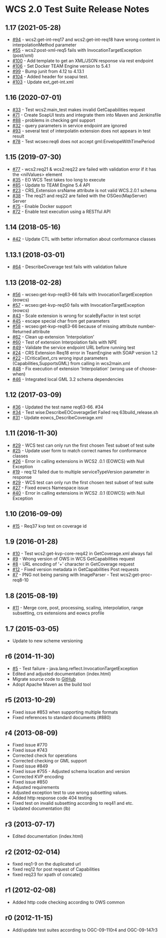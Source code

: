 # WCS 2.0 Test Suite Release Notes

## 1.17 (2021-05-28)

   - [#94](https://github.com/opengeospatial/ets-wcs20/issues/94) - wcs2:get-int-req17 and wcs2:get-int-req18 have wrong content in interpolationMethod parameter
   - [#55](https://github.com/opengeospatial/ets-wcs20/issues/55) - wcs2:post-xml-req5 fails with InvocationTargetException (post/xml)
   - [#100](https://github.com/opengeospatial/ets-wcs20/issues/100) - Add template to get an XML/JSON response via rest endpoint
   - [#106](https://github.com/opengeospatial/ets-wcs20/pull/106) - Set Docker TEAM Engine version to 5.4.1
   - [#99](https://github.com/opengeospatial/ets-wcs20/pull/99) - Bump junit from 4.12 to 4.13.1
   - [#104](https://github.com/opengeospatial/ets-wcs20/pull/104) - Added header for soapui test.
   - [#103](https://github.com/opengeospatial/ets-wcs20/pull/103) - Update ext_get-int.xml

## 1.16 (2020-07-01)

   - [#33](https://github.com/opengeospatial/ets-wcs20/issues/33) - Test wcs2:main_test makes invalid GetCapabilities request
   - [#71](https://github.com/opengeospatial/ets-wcs20/issues/71) - Create SoapUI tests and integrate them into Maven and Jenkinsfile
   - [#88](https://github.com/opengeospatial/ets-wcs20/issues/88) - problems in checking gml support
   - [#32](https://github.com/opengeospatial/ets-wcs20/issues/32) - query parameters in service endpoint are ignored
   - [#93](https://github.com/opengeospatial/ets-wcs20/issues/93) - several test of interpolatin extension does not appears in test result
   - [#78](https://github.com/opengeospatial/ets-wcs20/issues/78) - Test wcseo:req6 does not accept gml:EnvelopeWithTimePeriod

## 1.15 (2019-07-30)

   - [#77](https://github.com/opengeospatial/ets-wcs20/issues/77) - wcs2:req21 & wcs2:req22 are failed with validation error if it has the \<nilValues\> element
   - [#35](https://github.com/opengeospatial/ets-wcs20/issues/35) - EO WCS Test takes too long to execute
   - [#85](https://github.com/opengeospatial/ets-wcs20/issues/85) - Update to TEAM Engine 5.4 API
   - [#23](https://github.com/opengeospatial/ets-wcs20/issues/23) - CRS_Extension srsName attribute is not valid WCS.2.0.1 schema
   - [#38](https://github.com/opengeospatial/ets-wcs20/issues/38) - The req21 and req22 are failed with the OSGeo(MapServer) Server
   - [#75](https://github.com/opengeospatial/ets-wcs20/issues/75) - Enable Docker support
   - [#72](https://github.com/opengeospatial/ets-wcs20/issues/72) - Enable test execution using a RESTful API

## 1.14 (2018-05-16)

   - [#42](https://github.com/opengeospatial/ets-wcs20/issues/42) - Update CTL with better information about conformance classes

## 1.13.1 (2018-03-01)

   - [#64](https://github.com/opengeospatial/ets-wcs20/issues/64) - DescribeCoverage test fails with validation failure

## 1.13 (2018-02-28)

   - [#56](https://github.com/opengeospatial/ets-wcs20/issues/56) - wcseo:get-kvp-req63-66 fails with InvocationTargetException (eowcs)
   - [#57](https://github.com/opengeospatial/ets-wcs20/issues/57) - wcseo:get-kvp-req50 fails with InvocationTargetException (eowcs)
   - [#43](https://github.com/opengeospatial/ets-wcs20/issues/43) - Scale extension is wrong for scaleByFactor in test script
   - [#45](https://github.com/opengeospatial/ets-wcs20/issues/45) - escape special char from get parameters
   - [#58](https://github.com/opengeospatial/ets-wcs20/issues/58) - wcseo:get-kvp-req63-66 because of missing attribute number-Returned attribute
   - [#62](https://github.com/opengeospatial/ets-wcs20/issues/62) - Clean up extension 'Interpolation'
   - [#60](https://github.com/opengeospatial/ets-wcs20/issues/60) - Test of extension Interpolation fails with NPE
   - [#49](https://github.com/opengeospatial/ets-wcs20/issues/49) - Validate the service endpoint URL before running test
   - [#24](https://github.com/opengeospatial/ets-wcs20/issues/24) - CRS Extension Req18 error in TeamEngine with SOAP version 1.2
   - [#22](https://github.com/opengeospatial/ets-wcs20/issues/22) - [Critical]ext_crs wrong input parameters (Capabilities,SupportsGML) from calling in wcs2main.xml
   - [#48](https://github.com/opengeospatial/ets-wcs20/pull/48) - Fix execution of extension 'Interpolation' (wrong use of choose-when)
   - [#46](https://github.com/opengeospatial/ets-wcs20/pull/46) - Integrated local GML 3.2 schema dependencies

## 1.12 (2017-03-09)
 
   - [#36](https://github.com/opengeospatial/ets-wcs20/issues/36) - Updated the test name req63-66. #34 
   - [#34](https://github.com/opengeospatial/ets-wcs20/issues/34) - Test wise:DescribeEOCoverageSet Failed req 63build_release.sh
   -  [#31](https://github.com/opengeospatial/ets-wcs20/issues/31) - Update eowcs_DescribeCoverage.xml

## 1.11 (2016-11-30)

  - [#29](https://github.com/opengeospatial/ets-wcs20/issues/29) - WCS test can only run the first chosen Test subset of test suite
  -  [#25](https://github.com/opengeospatial/ets-wcs20/issues/25) - Update user form to match correct names for conformance classes
  -  [#26](https://github.com/opengeospatial/ets-wcs20/issues/26) - Error in calling extensions in WCS2 .0.1 (EOWCS) with Null Exception
  -  [#19](https://github.com/opengeospatial/ets-wcs20/issues/19) - req:12 failed due to multiple serviceTypeVersion parameter in response
  -  [#29](https://github.com/opengeospatial/ets-wcs20/issues/29) - WCS test can only run the first chosen test subset of test suite
  - [#27](https://github.com/opengeospatial/ets-wcs20/issues/27) - Fixed eowcs Namespace issue
  - [#40](https://github.com/opengeospatial/ets-wcs20/issues/40) - Error in calling extensions in WCS2 .0.1 (EOWCS) with Null Exception
  
## 1.10 (2016-09-09)

  - [#15](https://github.com/opengeospatial/ets-wcs20/issues/15) -  Req37 kvp test on coverage id


## 1.9 (2016-01-28)

  - [#10](https://github.com/opengeospatial/ets-wcs20/issues/10) - Test wcs2:get-kvp-core-req42 in GetCoverage.xml always fail
  - [#9](https://github.com/opengeospatial/ets-wcs20/issues/9) - Wrong version of OWS in WCS GetCapabilities request
  - [#8](https://github.com/opengeospatial/ets-wcs20/issues/8) - URL encoding of '+' character in GetCoverage request
  - [#12](https://github.com/opengeospatial/ets-wcs20/issues/12) - Fixed version metadata in GetCapabilities Post requests
  - [#7](https://github.com/opengeospatial/ets-wcs20/issues/7) - PNG not being parsing with ImageParser - Test wcs2:get-proc-req8-10


## 1.8 (2015-08-19)

  - [#11](https://github.com/opengeospatial/ets-wcs20/issues/11) - Merge core, post, processing, scaling, interpolation, range subsetting, crs extensions and eowcs profile

## 1.7 (2015-03-05)

- Update to new scheme versioning

## r6 (2014-11-30)

- [#5](https://github.com/opengeospatial/ets-wcs20/issues/5) - Test failure - java.lang.reflect.InvocationTargetException
- Edited and adjusted documentation (index.html)
- Migrate source code to [GitHub](https://github.com/opengeospatial/ets-wcs20)
- Adopt Apache Maven as the build tool

## r5 (2013-10-29) 

- Fixed issue #853 when supporting multiple formats
- Fixed references to standard documents (#880)

## r4 (2013-08-09)

- Fixed issue #770
- Fixed issue #743
- Corrected check for operations
- Corrected checking or GML support
- Fixed issue #849
- Fixed issue #755 - Adjusted schema location and version
- Corrected KVP encoding
- Fixed issue #850
- Adjusted requirements  
- Adjusted exception test to use wrong subsetting values.
- Added http response code 404 testing
- Fixed test on invalid subsetting according to req41 and etc.
- Updated documentation (lb)

## r3 (2013-07-17)

- Edited documentation (index.html)

## r2 (2012-02-014)

- fixed req1-9 on the duplicated url
- fixed req12 for post request of Capabilities
- fixed req23 for xpath of concate()

## r1 (2012-02-08)
- Added http code checking according to OWS common

## r0 (2012-11-15)
- Add/update test suites according to OGC-09-110r4 and OGC-09-147r3
